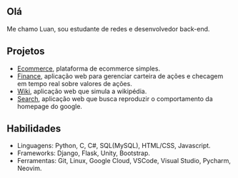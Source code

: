 ## Olá

Me chamo Luan, sou estudante de redes e desenvolvedor back-end.

## Projetos

- [Ecommerce](https://github.com/Luan-Marc/Ecommerce-App), plataforma de ecommerce simples.
- [Finance](https://github.com/Luan-Marc/Finance), aplicação web para gerenciar carteira de ações e checagem em tempo real sobre valores de ações.
- [Wiki](https://github.com/Luan-Marc/Wiki), aplicação web que simula a wikipédia.
- [Search](https://github.com/Luan-Marc/Search), aplicação web que busca reproduzir o comportamento da homepage do google.

## Habilidades

- Linguagens: Python, C, C#, SQL(MySQL), HTML/CSS, Javascript.
- Frameworks: Django, Flask, Unity, Bootstrap.
- Ferramentas: Git, Linux, Google Cloud, VSCode, Visual Studio, Pycharm, Neovim.
